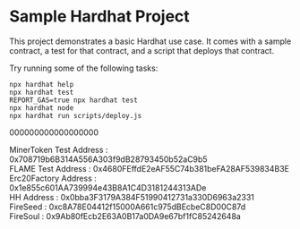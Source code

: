 # Sample Hardhat Project

This project demonstrates a basic Hardhat use case. It comes with a sample contract, a test for that contract, and a script that deploys that contract.

Try running some of the following tasks:

```shell
npx hardhat help
npx hardhat test
REPORT_GAS=true npx hardhat test
npx hardhat node
npx hardhat run scripts/deploy.js
```

000000000000000000

MinerToken Test Address : 0x708719b6B314A556A303f9dB28793450b52aC9b5  
FLAME Test Address : 0x4680FEffdE2eAF55C74b381beFA28AF539834B3E  
Erc20Factory Address : 0x1e855c601AA739994e43B8A1C4D3181244313ADe  
HH Address : 0x0bba3F3179A384F51990412731a330D6963a2331  
FireSeed : 0xc8A78E04412f15000A661c975dBEcbeC8D00C87d  
FireSoul : 0x9Ab80fEcb2E63A0B17a0DA9e67bf1fC85242648a  